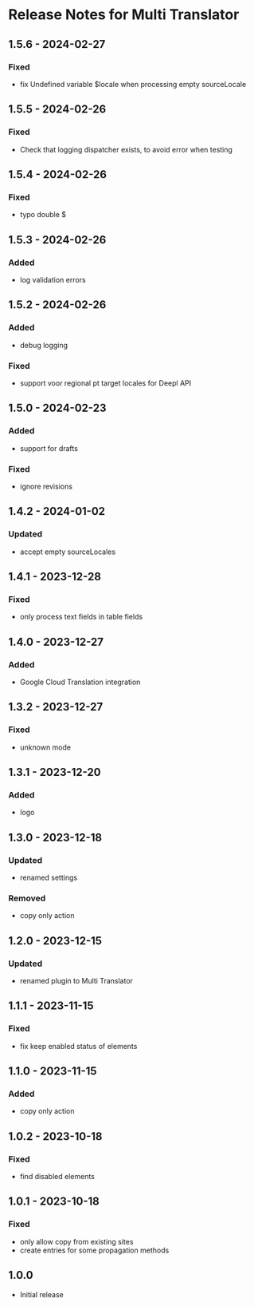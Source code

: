 # Release Notes for Multi Translator

## 1.5.6 - 2024-02-27
### Fixed
- fix Undefined variable $locale when processing empty sourceLocale

## 1.5.5 - 2024-02-26
### Fixed
- Check that logging dispatcher exists, to avoid error when testing

## 1.5.4 - 2024-02-26
### Fixed
- typo double $

## 1.5.3 - 2024-02-26
### Added
- log validation errors

## 1.5.2 - 2024-02-26
### Added
- debug logging
### Fixed
- support voor regional pt target locales for Deepl API

## 1.5.0 - 2024-02-23
### Added
- support for drafts
### Fixed
- ignore revisions

## 1.4.2 - 2024-01-02
### Updated
- accept empty sourceLocales

## 1.4.1 - 2023-12-28
### Fixed
- only process text fields in table fields

## 1.4.0 - 2023-12-27
### Added
- Google Cloud Translation integration

## 1.3.2 - 2023-12-27
### Fixed
- unknown mode

## 1.3.1 - 2023-12-20
### Added
- logo

## 1.3.0 - 2023-12-18
### Updated
- renamed settings
### Removed
- copy only action

## 1.2.0 - 2023-12-15
### Updated
- renamed plugin to Multi Translator

## 1.1.1 - 2023-11-15
### Fixed
- fix keep enabled status of elements

## 1.1.0 - 2023-11-15
### Added
- copy only action

## 1.0.2 - 2023-10-18
### Fixed
- find disabled elements

## 1.0.1 - 2023-10-18
### Fixed
- only allow copy from existing sites
- create entries for some propagation methods

## 1.0.0
- Initial release
